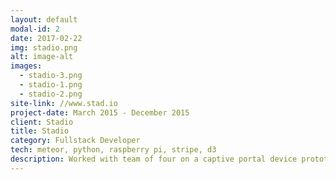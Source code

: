 ```yaml
---
layout: default
modal-id: 2
date: 2017-02-22
img: stadio.png
alt: image-alt
images:
  - stadio-3.png
  - stadio-1.png
  - stadio-2.png
site-link: //www.stad.io
project-date: March 2015 - December 2015
client: Stadio
title: Stadio
category: Fullstack Developer
tech: meteor, python, raspberry pi, stripe, d3
description: Worked with team of four on a captive portal device prototyped on a Raspberry Pi and managed thru a web ui. Features I accomplished was building the subscription system using stripe, enhancing the analytics data load time for the manager ui, along with adding feature for the analytics page based on user feedback. In the three month sprint period team was able to deliver a more reliable product for initial entry into market.
---
```

